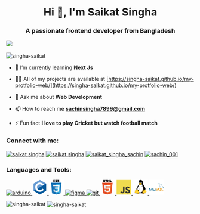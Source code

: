 <h1 align="center">Hi 👋, I'm Saikat Singha</h1>
<h3 align="center">A passionate frontend developer from Bangladesh</h3>

![](https://scontent.fcgp3-2.fna.fbcdn.net/v/t1.6435-9/71799245_2499329897010082_1831445076593606656_n.jpg?stp=dst-jpg_p720x720&_nc_cat=111&ccb=1-7&_nc_sid=e3f864&_nc_eui2=AeEjvQDS5-JB7hHdSjWUbdPBNUzXJT6IloQ1TNclPoiWhPXcglUcUgDfWaCzKa3Ikq_EkOOK9T6yxtA33LwwbAuz&_nc_ohc=405HMreZWzsAX8e4xAs&_nc_ht=scontent.fcgp3-2.fna&oh=00_AfAWAKUV3v66GMbNnFR2Y_I6vGslrvaGcVViJSJP32YeRQ&oe=64E2143F)



<p align="left"> <img src="https://komarev.com/ghpvc/?username=singha-saikat&label=Profile%20views&color=0e75b6&style=flat" alt="singha-saikat" /> </p>

- 🌱 I’m currently learning **Next Js**

- 👨‍💻 All of my projects are available at [https://singha-saikat.github.io/my-protfolio-web/](https://singha-saikat.github.io/my-protfolio-web/)

- 💬 Ask me about **Web Development**

- 📫 How to reach me **sachinsingha7899@gmail.com**

- ⚡ Fun fact **I love to play Cricket but watch football match**

<h3 align="left">Connect with me:</h3>
<p align="left">
<a href="https://twitter.com/saikat singha" target="blank"><img align="center" src="https://raw.githubusercontent.com/rahuldkjain/github-profile-readme-generator/master/src/images/icons/Social/twitter.svg" alt="saikat singha" height="30" width="40" /></a>
<a href="https://fb.com/saikat singha" target="blank"><img align="center" src="https://raw.githubusercontent.com/rahuldkjain/github-profile-readme-generator/master/src/images/icons/Social/facebook.svg" alt="saikat singha" height="30" width="40" /></a>
<a href="https://instagram.com/saikat_singha_sachin" target="blank"><img align="center" src="https://raw.githubusercontent.com/rahuldkjain/github-profile-readme-generator/master/src/images/icons/Social/instagram.svg" alt="saikat_singha_sachin" height="30" width="40" /></a>
<a href="https://codeforces.com/profile/sachin_001" target="blank"><img align="center" src="https://raw.githubusercontent.com/rahuldkjain/github-profile-readme-generator/master/src/images/icons/Social/codeforces.svg" alt="sachin_001" height="30" width="40" /></a>
</p>

<h3 align="left">Languages and Tools:</h3>
<p align="left"> <a href="https://www.arduino.cc/" target="_blank" rel="noreferrer"> <img src="https://cdn.worldvectorlogo.com/logos/arduino-1.svg" alt="arduino" width="40" height="40"/> </a> <a href="https://www.cprogramming.com/" target="_blank" rel="noreferrer"> <img src="https://raw.githubusercontent.com/devicons/devicon/master/icons/c/c-original.svg" alt="c" width="40" height="40"/> </a> <a href="https://www.w3schools.com/css/" target="_blank" rel="noreferrer"> <img src="https://raw.githubusercontent.com/devicons/devicon/master/icons/css3/css3-original-wordmark.svg" alt="css3" width="40" height="40"/> </a> <a href="https://www.figma.com/" target="_blank" rel="noreferrer"> <img src="https://www.vectorlogo.zone/logos/figma/figma-icon.svg" alt="figma" width="40" height="40"/> </a> <a href="https://git-scm.com/" target="_blank" rel="noreferrer"> <img src="https://www.vectorlogo.zone/logos/git-scm/git-scm-icon.svg" alt="git" width="40" height="40"/> </a> <a href="https://www.w3.org/html/" target="_blank" rel="noreferrer"> <img src="https://raw.githubusercontent.com/devicons/devicon/master/icons/html5/html5-original-wordmark.svg" alt="html5" width="40" height="40"/> </a> <a href="https://developer.mozilla.org/en-US/docs/Web/JavaScript" target="_blank" rel="noreferrer"> <img src="https://raw.githubusercontent.com/devicons/devicon/master/icons/javascript/javascript-original.svg" alt="javascript" width="40" height="40"/> </a> <a href="https://www.linux.org/" target="_blank" rel="noreferrer"> <img src="https://raw.githubusercontent.com/devicons/devicon/master/icons/linux/linux-original.svg" alt="linux" width="40" height="40"/> </a> <a href="https://www.mysql.com/" target="_blank" rel="noreferrer"> <img src="https://raw.githubusercontent.com/devicons/devicon/master/icons/mysql/mysql-original-wordmark.svg" alt="mysql" width="40" height="40"/> </a> </p>

<p><img align="left" src="https://github-readme-stats.vercel.app/api/top-langs?username=singha-saikat&show_icons=true&locale=en&layout=compact" alt="singha-saikat" /></p>

<p>&nbsp;<img align="center" src="https://github-readme-stats.vercel.app/api?username=singha-saikat&show_icons=true&locale=en" alt="singha-saikat" /></p>
